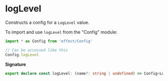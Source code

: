 # logLevel

Constructs a config for a `LogLevel` value.

To import and use `logLevel` from the "Config" module:

```ts
import * as Config from 'effect/Config'

// Can be accessed like this
Config.logLevel
```

**Signature**

```ts
export declare const logLevel: (name?: string | undefined) => Config<LogLevel.LogLevel>
```
